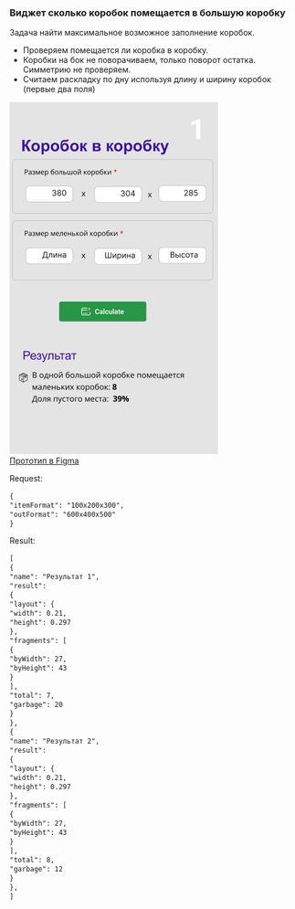 ### Виджет сколько коробок помещается в большую коробку

Задача найти максимальное возможное заполнение коробок.

- Проверяем помещается ли коробка в коробку.
- Коробки на бок не поворачиваем, только поворот остатка. Симметрию не проверяем.
- Считаем раскладку по дну используя длину и ширину коробок (первые два поля)

![Figma1](box.png)  
[Прототип в Figma](https://www.figma.com/proto/IR6FyDyMlyLhJazR1kleIu/calc?page-id=1307%3A18&node-id=2913-1339&viewport=2334%2C-7580%2C0.87&t=E734VJ5NyFJUVrwL-1&scaling=min-zoom&content-scaling=fixed&starting-point-node-id=1314%3A53&show-proto-sidebar=1)

Request:
````
{
"itemFormat": "100x200x300",
"outFormat": "600x400x500"
}
````

Result:
````
[
{
"name": "Результат 1",
"result":
{
"layout": {
"width": 0.21,
"height": 0.297
},
"fragments": [
{
"byWidth": 27,
"byHeight": 43
}
],
"total": 7,
"garbage": 20
}
},
{
"name": "Результат 2",
"result":
{
"layout": {
"width": 0.21,
"height": 0.297
},
"fragments": [
{
"byWidth": 27,
"byHeight": 43
}
],
"total": 8,
"garbage": 12
}
},
]
````

